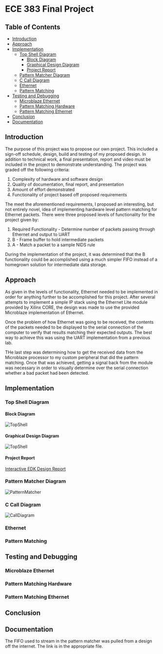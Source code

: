 # ECE 383 Final Project #
## Table of Contents ##
- [Introduction](#introduction)
- [Approach](#approach)
- [Implementation](#implementation)
    - [Top Shell Diagram](#top-shell-diagram)
        - [Block Diagram](#block-diagram)
        - [Graphical Design Diagram](#graphical-design-diagram)
        - [Project Report](#project-report)
    - [Pattern Matcher Diagram](#pattern-matcher-diagram)
    - [C Call Diagram](#c-call-diagram)
    - [Ethernet](#ethernet)
    - [Pattern Matching](#pattern-matching)
- [Testing and Debugging](#testing-and-debugging)
    - [Microblaze Ethernet](#microblaze-ethernet)
    - [Pattern Matching Hardware](#pattern-matching-hardware)
    - [Pattern Matching Ethernet](#pattern-matching-ethernet)
- [Conclusion](#conclusion)
- [Documentation](#documentation)

## Introduction ##
The purpose of this project was to propose our own project.  This included a sign-off schedule, design, build and testing of my proposed design.  In addition to technical work, a final presentation, report and video must be included in the project to demonstrate understanding.  The project was graded off the following criteria:

 1. Complexity of hardware and software design
 2. Quality of documentation, final report, and presentation
 3. Amount of effort demonstrated
 4. Functionality of project based off proposed requirements

The meet the aforementioned requirements, I proposed an interesting, but not entirely novel, idea of implementing hardware level pattern matching for Ethernet packets.  There were three proposed levels of functionality for the project given by:

 1. Required Functionality - Determine number of packets passing through Ethernet and output to UART
 2. B - Frame buffer to hold intermediate packets
 3. A - Match a packet to a sample NIDS rule

During the implementation of the project, it was determined that the B functionality could be accomplished using a much simpler FIFO instead of a homegrown solution for intermediate data storage.

## Approach ##
As given in the levels of functionality, Ethernet needed to be implemented in order for anything further to be accomplished for this project.  After several attempts to implement a simple IP stack using the Ethernet Lite module provided by Xilinx CORE, the design was made to use the provided Microblaze implementation of Ethernet.

Once the problem of how Ethernet was going to be received, the contents of the packets needed to be displayed to the serial connection of the computer to verify that results matching their expected outputs.  The best way to achieve this was using the UART implementation from a previous lab.

THe last step was determining how to get the received data from the Microblaze processor to my custom peripheral that did the pattern matching.  Once that was achieved, getting a signal back from the module was necessary in order to visually determine over the serial connection whether a bad packet had been detected.

## Implementation ##

### Top Shell Diagram ###

#### Block Diagram ####

![TopShell](images/system.jpg)

#### Graphical Design Diagram ####

![TopShell](images/diagram.PNG)

#### Project Report ####

[Interactive EDK Design Report](https://rawgit.com/KevinCooper/final_project_2/master/images/report/system.html)

### Pattern Matcher Diagram ###

![PatternMatcher](images/pattern.PNG)
 
### C Call Diagram ###

![CallDiagram](images/call_main.PNG)

### Ethernet ###

### Pattern Matching ###

## Testing and Debugging ##

### Microblaze Ethernet ###

### Pattern Matching Hardware ###

### Pattern Matching Ethernet ####

## Conclusion ##

## Documentation ##
The FIFO used to stream in the pattern matcher was pulled from a design off the internet.  The link is in the appropriate file.
